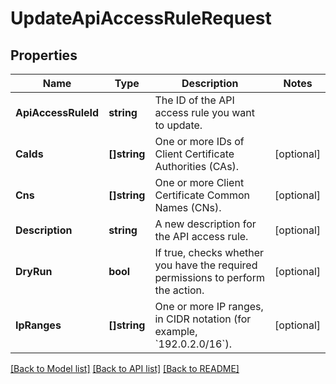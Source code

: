 # UpdateApiAccessRuleRequest

## Properties

Name | Type | Description | Notes
------------ | ------------- | ------------- | -------------
**ApiAccessRuleId** | **string** | The ID of the API access rule you want to update. | 
**CaIds** | **[]string** | One or more IDs of Client Certificate Authorities (CAs). | [optional] 
**Cns** | **[]string** | One or more Client Certificate Common Names (CNs). | [optional] 
**Description** | **string** | A new description for the API access rule. | [optional] 
**DryRun** | **bool** | If true, checks whether you have the required permissions to perform the action. | [optional] 
**IpRanges** | **[]string** | One or more IP ranges, in CIDR notation (for example, &#x60;192.0.2.0/16&#x60;). | [optional] 

[[Back to Model list]](../README.md#documentation-for-models) [[Back to API list]](../README.md#documentation-for-api-endpoints) [[Back to README]](../README.md)


